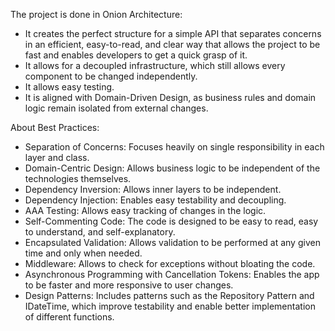 The project is done in Onion Architecture:
- It creates the perfect structure for a simple API that separates concerns in an efficient, easy-to-read, and clear way that allows the project to be fast and enables developers to get a quick grasp of it.
- It allows for a decoupled infrastructure, which still allows every component to be changed independently.
- It allows easy testing.
- It is aligned with Domain-Driven Design, as business rules and domain logic remain isolated from external changes.

About Best Practices:
- Separation of Concerns: Focuses heavily on single responsibility in each layer and class.
- Domain-Centric Design: Allows business logic to be independent of the technologies themselves.
- Dependency Inversion: Allows inner layers to be independent.
- Dependency Injection: Enables easy testability and decoupling.
- AAA Testing: Allows easy tracking of changes in the logic.
- Self-Commenting Code: The code is designed to be easy to read, easy to understand, and self-explanatory.
- Encapsulated Validation: Allows validation to be performed at any given time and only when needed.
- Middleware: Allows to check for exceptions without bloating the code.
- Asynchronous Programming with Cancellation Tokens: Enables the app to be faster and more responsive to user changes.
- Design Patterns: Includes patterns such as the Repository Pattern and IDateTime, which improve testability and enable better implementation of different functions.
